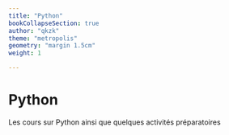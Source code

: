 ```yaml
---
title: "Python"
bookCollapseSection: true
author: "qkzk"
theme: "metropolis"
geometry: "margin 1.5cm"
weight: 1

---
```


# Python

Les cours sur Python ainsi que quelques activités préparatoires

